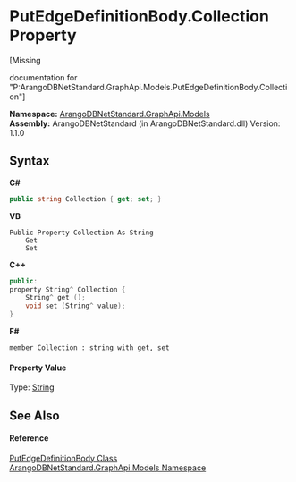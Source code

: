 # PutEdgeDefinitionBody.Collection Property 
 

\[Missing <summary> documentation for "P:ArangoDBNetStandard.GraphApi.Models.PutEdgeDefinitionBody.Collection"\]

**Namespace:**&nbsp;<a href="6fb2338d-d8f7-f9c1-2056-1702fe9bf954">ArangoDBNetStandard.GraphApi.Models</a><br />**Assembly:**&nbsp;ArangoDBNetStandard (in ArangoDBNetStandard.dll) Version: 1.1.0

## Syntax

**C#**<br />
``` C#
public string Collection { get; set; }
```

**VB**<br />
``` VB
Public Property Collection As String
	Get
	Set
```

**C++**<br />
``` C++
public:
property String^ Collection {
	String^ get ();
	void set (String^ value);
}
```

**F#**<br />
``` F#
member Collection : string with get, set

```


#### Property Value
Type: <a href="https://docs.microsoft.com/dotnet/api/system.string" target="_blank" rel="noopener noreferrer">String</a>

## See Also


#### Reference
<a href="c82d7432-b6f9-05ed-3945-ba5c40735aa6">PutEdgeDefinitionBody Class</a><br /><a href="6fb2338d-d8f7-f9c1-2056-1702fe9bf954">ArangoDBNetStandard.GraphApi.Models Namespace</a><br />